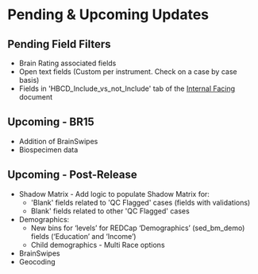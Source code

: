 # Pending & Upcoming Updates
## Pending Field Filters

* Brain Rating associated fields  
* Open text fields (Custom per instrument. Check on a case by case basis)  
* Fields in 'HBCD_Include_vs_not_Include' tab of the [Internal Facing](https://docs.google.com/spreadsheets/d/1qKuhIvogkOCVg-lDk30WKd5tfF0xuy-ChubOBSqOYNQ/edit?gid=1013027810#gid=1013027810) document

## Upcoming - BR15
* Addition of BrainSwipes
* Biospecimen data

## Upcoming - Post-Release
* Shadow Matrix - Add logic to populate Shadow Matrix for:   
    * 'Blank' fields related to 'QC Flagged' cases (fields with validations)  
    * Blank' fields related to other 'QC Flagged' cases  
* Demographics:   
    * New bins for ‘levels’ for REDCap ‘Demographics’ (sed_bm_demo) fields (‘Education’ and ‘Income’)  
    * Child demographics - Multi Race options  
* BrainSwipes  
* Geocoding

